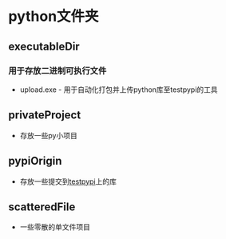 # python文件夹

## executableDir
   ### 用于存放二进制可执行文件
   * upload.exe - 用于自动化打包并上传python库至testpypi的工具

## privateProject
   * 存放一些py小项目

## pypiOrigin
   * 存放一些提交到[testpypi](https://test.pypi.org/)上的库

## scatteredFile
   * 一些零散的单文件项目
